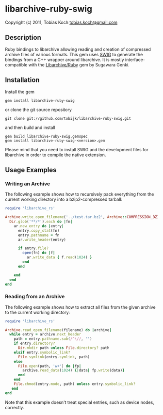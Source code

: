 # libarchive-ruby-swig

Copyright (c) 2011, Tobias Koch <tobias.koch@gmail.com>

## Description

Ruby bindings to libarchive allowing reading and creation of compressed archive files of various formats. This gem uses [SWIG](http://swig.org) to generate the bindings from a C++ wrapper around libarchive. It is mostly interface-compatible with the [Libarchive/Ruby](https://bitbucket.org/winebarrel/libarchive-ruby/) gem by Sugawara Genki.

## Installation

Install the gem 

    gem install libarchive-ruby-swig

or clone the git source repository

    git clone git://github.com/tobijk/libarchive-ruby-swig.git

and then build and install

    gem build libarchive-ruby-swig.gemspec
    gem install libarchive-ruby-swig-<version>.gem

Please mind that you need to install SWIG and the development files for libarchive in order to compile the native extension.

## Usage Examples

### Writing an Archive

The following example shows how to recursively pack everything from the current working directory into a bzip2-compressed tarball:

```ruby
require 'libarchive_rs'

Archive.write_open_filename('../test.tar.bz2', Archive::COMPRESSION_BZIP2, Archive::FORMAT_TAR) do |ar|
  Dir.glob('**/*').each do |fn|
    ar.new_entry do |entry|
      entry.copy_stat(fn)
      entry.pathname = fn
      ar.write_header(entry)

      if entry.file?
        open(fn) do |f|
          ar.write_data { f.read(1024) }
        end
      end

    end
  end
end
```

### Reading from an Archive

The following example shows how to extract all files from the given archive to the current working directory:

```ruby
require 'libarchive_rs'

Archive.read_open_filename(filename) do |archive|
  while entry = archive.next_header
    path = entry.pathname.sub(/^\//, '')
    if entry.directory?
      Dir.mkdir path unless File.directory? path
    elsif entry.symbolic_link?
      File.symlink(entry.symlink, path)
    else
      File.open(path, 'w+') do |fp|
        archive.read_data(1024) {|data| fp.write(data)}
      end
    end
    File.chmod(entry.mode, path) unless entry.symbolic_link?
   end
end
```

Note that this example doesn't treat special entries, such as device nodes, correctly.

